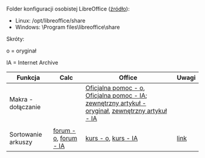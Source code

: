 Folder konfiguracji osobistej LibreOffice ([źródło](https://web.archive.org/web/20191009200258/https://wiki.documentfoundation.org/UserProfile)):
- Linux: /opt/libreoffice/share
- Windows: \Program files\libreoffice\share

Skróty:

o = oryginał

IA = Internet Archive

Funkcja|Calc|Office|Uwagi
---|---|---|---
Makra - dołączanie||[Oficjalna pomoc - o](https://support.office.com/pl-pl/article/tworzenie-i-uruchamianie-makr-c6b99036-905c-49a6-818a-dfb98b7c3c9c), [Oficjalna pomoc - IA](https://web.archive.org/web/20200323122527/https://support.office.com/pl-pl/article/tworzenie-i-uruchamianie-makr-c6b99036-905c-49a6-818a-dfb98b7c3c9c?ui=pl-PL&rs=pl-PL&ad=PL); [zewnętrzny artykuł - oryginał](https://itschool.pl/blog/gdzie-przechowywane-sa-makra/), [zewnętrzny artykuł - IA](https://web.archive.org/web/20180831111556/https://itschool.pl/blog/gdzie-przechowywane-sa-makra/)
|||
Sortowanie arkuszy|[forum - o](https://forum.openoffice.org/pl/forum/viewtopic.php?t=4494), [forum - IA](https://web.archive.org/web/20200517174835/https://forum.openoffice.org/pl/forum/viewtopic.php?f=9&t=4494)|[kurs - o](http://www.kursexcel.net/2009/07/sortowanie-arkuszy-makro.html), [kurs - IA](https://web.archive.org/web/20200517194040/http://www.kursexcel.net/2009/07/sortowanie-arkuszy-makro.html) |[link](https://github.com/Failure9x/Wiedza/blob/master/Informatyczne%20kompetencje/Uwagi/sortowanie%20arkuszy.md)
